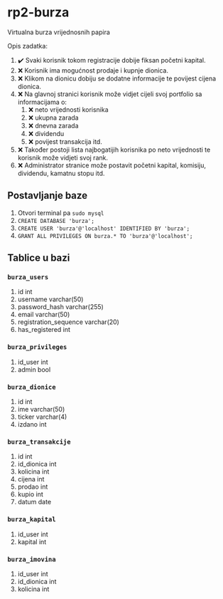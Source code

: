 # rp2-burza

Virtualna burza vrijednosnih papira

Opis zadatka:

1. :heavy_check_mark: Svaki korisnik tokom registracije dobije fiksan početni kapital.
2. :x: Korisnik ima mogućnost prodaje i kupnje dionica.
3. :x: Klikom na dionicu dobiju se dodatne informacije te povijest cijena dionica.
4. :x: Na glavnoj stranici korisnik može vidjet cijeli svoj portfolio sa informacijama o:
    1. :x: neto vrijednosti korisnika
    2. :x: ukupna zarada
    3. :x: dnevna zarada
    4. :x: dividendu
    5. :x: povijest transakcija itd.
5. :x: Također postoji lista najbogatijih korisnika po neto vrijednosti te korisnik može vidjeti svoj rank.
6. :x: Administrator stranice može postavit početni kapital, komisiju, dividendu, kamatnu stopu itd.

## Postavljanje baze

1. Otvori terminal pa `sudo mysql`
2. `CREATE DATABASE 'burza';`
3. `CREATE USER 'burza'@'localhost' IDENTIFIED BY 'burza';`
4. `GRANT ALL PRIVILEGES ON burza.* TO 'burza'@'localhost';`

## Tablice u bazi

### `burza_users`

1. id int
2. username varchar(50)
3. password_hash varchar(255)
4. email varchar(50)
5. registration_sequence varchar(20)
6. has_registered int

### `burza_privileges`

1. id_user int
2. admin bool

### `burza_dionice`

1. id int
2. ime varchar(50)
3. ticker varchar(4)
4. izdano int

### `burza_transakcije`

1. id int
2. id_dionica int
3. kolicina int
4. cijena int
5. prodao int
6. kupio int
7. datum date

### `burza_kapital`

1. id_user int
2. kapital int

### `burza_imovina`

1. id_user int
2. id_dionica int
3. kolicina int
